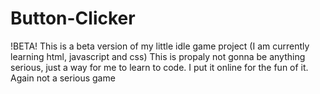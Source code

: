 # Button-Clicker
!BETA!       This is a beta version of my little idle game project (I am currently learning html, javascript and css)
This is propaly not gonna be anything serious, just a way for me to learn to code.
I put it online for the fun of it. Again not a serious game
